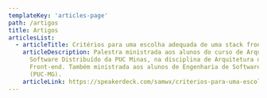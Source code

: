 ```yaml
---
templateKey: 'articles-page'
path: /artigos
title: Artigos
articlesList:
  - articleTitle: Critérios para uma escolha adequada de uma stack front-end
    articleDescription: Palestra ministrada aos alunos do curso de Arquitetura de
      Software Distribuído da PUC Minas, na disciplina de Arquitetura de
      Front-end. Também ministrada aos alunos de Engenharia de Software
      (PUC-MG).
    articleLink: https://speakerdeck.com/samwx/criterios-para-uma-escolha-adequada-de-uma-stack-front-end
---
```

